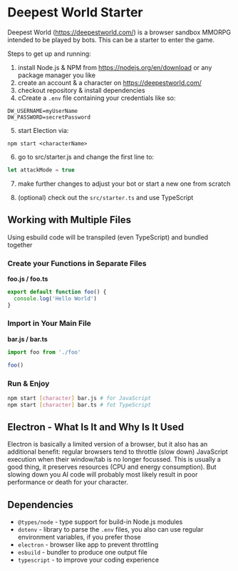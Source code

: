 # Deepest World Starter

Deepest World (https://deepestworld.com/) is a browser sandbox MMORPG intended to be played by bots.
This can be a starter to enter the game.

Steps to get up and running:

1. install Node.js & NPM from https://nodejs.org/en/download or any package manager you like
2. create an account & a character on https://deepestworld.com/
3. checkout repository & install dependencies
4. cCreate a `.env` file containing your credentials like so:
```
DW_USERNAME=myUserName
DW_PASSWORD=secretPassword
```
5. start Election via:
```shell
npm start <characterName>
```
6. go to src/starter.js and change the first line to:
```js
let attackMode = true
```
7. make further changes to adjust your bot or start a new one from scratch

8. (optional) check out the `src/starter.ts` and use TypeScript

## Working with Multiple Files

Using esbuild code will be transpiled (even TypeScript) and bundled together

### Create your Functions in Separate Files

**foo.js / foo.ts**
```js
export default function foo() {
  console.log('Hello World')
}
```
### Import in Your Main File

**bar.js / bar.ts**
```js
import foo from './foo'

foo()
```
### Run & Enjoy

```sh
npm start [character] bar.js # for JavaScript
npm start [character] bar.ts # fot TypeScript
```
## Electron - What Is It and Why Is It Used

Electron is basically a limited version of a browser, but it also has an additional benefit:
regular browsers tend to throttle (slow down) JavaScript execution when their window/tab is no longer focussed.
This is usually a good thing, it preserves resources (CPU and energy consumption).
But slowing down you AI code will probably most likely result in poor performance or death for your character.

## Dependencies

* `@types/node` - type support for build-in Node.js modules
* `dotenv` - library to parse the `.env` files, you also can use regular environment variables, if you prefer those
* `electron` - browser like app to prevent throttling
* `esbuild` - bundler to produce one output file
* `typescript` - to improve your coding experience
